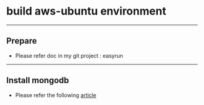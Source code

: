 # build aws-ubuntu environment

----

## Prepare
- Please refer doc in my git project : easyrun

----

## Install mongodb

- Please refer the following [article][1]


[1]:(https://docs.mongodb.org/manual/tutorial/install-mongodb-on-ubuntu/)
